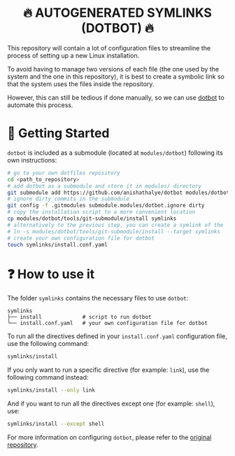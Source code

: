 <h1 align="center">🔥 AUTOGENERATED SYMLINKS (DOTBOT) 🔥</h1>

This repository will contain a lot of configuration files to streamline the process of setting up a new Linux installation.

To avoid having to manage two versions of each file (the one used by the system and the one in this repository), it is best to create a symbolic link so that the system uses the files inside the repository.

However, this can still be tedious if done manually, so we can use [dotbot](https://github.com/anishathalye/dotbot) to automate this process.

# 🌱 Getting Started

`dotbot` is included as a submodule (located at `modules/dotbot`) following its own instructions:

```bash
# go to your own dotfiles repository
cd <path_to_repository>
# add dotbot as a submodule and store it in modules/ directory
git submodule add https://github.com/anishathalye/dotbot modules/dotbot
# ignore dirty commits in the submodule
git config -f .gitmodules submodule.modules/dotbot.ignore dirty
# copy the installation script to a more convenient location
cp modules/dotbot/tools/git-submodule/install symlinks
# alternatively to the previous step, you can create a symlink of the `install` file instead of copy it
# ln -s modules/dotbot/tools/git-submodule/install --target symlinks
# create your own configuration file for dotbot
touch symlinks/install.conf.yaml
```

# ❓ How to use it

The folder `symlinks` contains the necessary files to use `dotbot`:
```
symlinks
├── install             # script to run dotbot
└── install.conf.yaml   # your own configuration file for dotbot
```

To run all the directives defined in your `install.conf.yaml` configuration file, use the following command:

```bash
symlinks/install
```

If you only want to run a specific directive (for example: `link`), use the following command instead:

```bash
symlinks/install --only link
```

And if you want to run all the directives except one (for example: `shell`), use:

```bash
symlinks/install --except shell
```

For more information on configuring `dotbot`, please refer to the [original repository](https://github.com/anishathalye/dotbot#Configuration).
